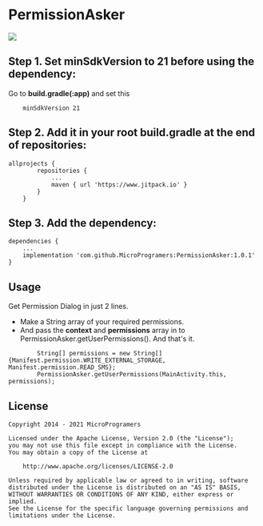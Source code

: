 # PermissionAsker

[![](https://www.jitpack.io/v/MicroProgramers/PermissionAsker.svg)](https://www.jitpack.io/#MicroProgramers/PermissionAsker)


Step 1. Set minSdkVersion to 21 before using the dependency:
------------------------------------------------------------
Go to **build.gradle(:app)** and set this
```
	minSdkVersion 21
```

Step 2. Add it in your root build.gradle at the end of repositories:
--------------------------------------------------------------------
```
allprojects {
		repositories {
			...
			maven { url 'https://www.jitpack.io' }
		}
	}
```
Step 3. Add the dependency:
---------------------------
```
dependencies {
    ...
    implementation 'com.github.MicroProgramers:PermissionAsker:1.0.1'
}
```

Usage
-----
Get Permission Dialog in just 2 lines. 

* Make a String array of your required permissions. 
* And pass the **context** and **permissions** array in to PermissionAsker.getUserPermissions(). 
And that's it.


```
        String[] permissions = new String[]{Manifest.permission.WRITE_EXTERNAL_STORAGE, Manifest.permission.READ_SMS};
        PermissionAsker.getUserPermissions(MainActivity.this, permissions);
```


License
-------

    Copyright 2014 - 2021 MicroProgramers

    Licensed under the Apache License, Version 2.0 (the "License");
    you may not use this file except in compliance with the License.
    You may obtain a copy of the License at

        http://www.apache.org/licenses/LICENSE-2.0

    Unless required by applicable law or agreed to in writing, software
    distributed under the License is distributed on an "AS IS" BASIS,
    WITHOUT WARRANTIES OR CONDITIONS OF ANY KIND, either express or implied.
    See the License for the specific language governing permissions and
    limitations under the License.
